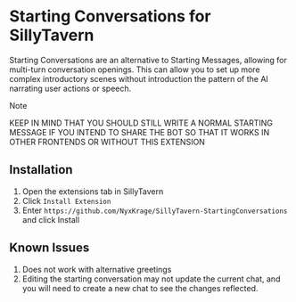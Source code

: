 # Starting Conversations for SillyTavern

Starting Conversations are an alternative to Starting Messages, allowing for multi-turn conversation openings.
This can allow you to set up more complex introductory scenes without introduction the pattern of the AI narrating user actions or speech.

> [!NOTE]  
> KEEP IN MIND THAT YOU SHOULD STILL WRITE A NORMAL STARTING MESSAGE IF YOU INTEND TO SHARE THE BOT SO THAT IT WORKS IN OTHER FRONTENDS OR WITHOUT THIS EXTENSION

## Installation

1. Open the extensions tab in SillyTavern
1. Click `Install Extension`
1. Enter `https://github.com/NyxKrage/SillyTavern-StartingConversations` and click Install

## Known Issues

1. Does not work with alternative greetings
1. Editing the starting conversation may not update the current chat, and you will need to create a new chat to see the changes reflected.